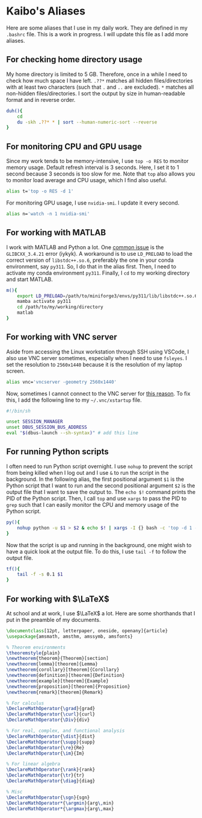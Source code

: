# Kaibo's Aliases
Here are some aliases that I use in my daily work. They are defined in my `.bashrc` file. This is a work in progress. I will update this file as I add more aliases.

## For checking home directory usage
My home directory is limited to 5 GB. Therefore, once in a while I need to check how much space I have left. `.??*` matches all hidden files/directories with at least two characters (such that `.` and `..` are excluded). `*` matches all non-hidden files/directories. I sort the output by size in human-readable format and in reverse order.

```bash
duh(){
    cd
    du -skh .??* * | sort --human-numeric-sort --reverse
}
```

## For monitoring CPU and GPU usage
Since my work tends to be memory-intensive, I use `top -o RES` to monitor memory usage. Default refresh interval is 3 seconds. Here, I set it to 1 second because 3 seconds is too slow for me. Note that `top` also allows you to monitor load average and CPU usage, which I find also useful.

```bash
alias t='top -o RES -d 1'
```

For monitoring GPU usage, I use `nvidia-smi`. I update it every second.

```bash
alias n='watch -n 1 nvidia-smi'
```

## For working with MATLAB
I work with MATLAB and Python a lot. One [common issue](https://www.mathworks.com/matlabcentral/answers/329796-issue-with-libstdc-so-6) is the `GLIBCXX_3.4.21` error (iykyk). A workaround is to use `LD_PRELOAD` to load the correct version of `libstdc++.so.6`, preferably the one in your conda environment, say `py311`. So, I do that in the alias first. Then, I need to activate my conda environment `py311`. Finally, I `cd` to my working directory and start MATLAB.

```bash
m(){
    export LD_PRELOAD=/path/to/miniforge3/envs/py311/lib/libstdc++.so.6
    mamba activate py311
    cd /path/to/my/working/directory
    matlab
}
```

## For working with VNC server
Aside from accessing the Linux workstation through SSH using VSCode, I also use VNC server sometimes, especially when I need to use `fsleyes`. I set the resolution to `2560x1440` because it is the resolution of my laptop screen. 

```bash
alias vnc='vncserver -geometry 2560x1440'
```

Now, sometimes I cannot connect to the VNC server for [this reason](https://unix.stackexchange.com/questions/469909/vncviewer-errorcould-not-connect-to-session-bus-failed-to-connect-to-socket-tm). To fix this, I add the following line to my `~/.vnc/xstartup` file. 
```bash
#!/bin/sh

unset SESSION_MANAGER
unset DBUS_SESSION_BUS_ADDRESS
eval "$(dbus-launch --sh-syntax)" # add this line
```

## For running Python scripts
I often need to run Python script overnight. I use `nohup` to prevent the script from being killed when I log out and I use `&` to run the script in the background. In the following alias, the first positional argument `$1` is the Python script that I want to run and the second positional argument `$2` is the output file that I want to save the output to. The `echo $!` command prints the PID of the Python script. Then, I call `top` and use `xargs` to pass the PID to `grep` such that I can easily monitor the CPU and memory usage of the Python script.

```bash
py(){
    nohup python -u $1 > $2 & echo $! | xargs -I {} bash -c 'top -d 1 -b | grep {}'
}
```

Now that the script is up and running in the background, one might wish to have a quick look at the output file. To do this, I use `tail -f` to follow the output file. 

```bash
tf(){
    tail -f -s 0.1 $1
}
```

## For working with $\LaTeX$

At school and at work, I use $\LaTeX$ a lot. Here are some shorthands that I put in the preamble of my documents.

```latex
\documentclass[12pt, letterpaper, oneside, openany]{article}
\usepackage{amsmath, amsthm, amssymb, amsfonts}

% Theorem environments
\theoremstyle{plain}
\newtheorem{theorem}{Theorem}[section]
\newtheorem{lemma}[theorem]{Lemma}
\newtheorem{corollary}[theorem]{Corollary}
\newtheorem{definition}[theorem]{Definition}
\newtheorem{example}[theorem]{Example}
\newtheorem{proposition}[theorem]{Proposition}
\newtheorem{remark}[theorem]{Remark}

% For calculus
\DeclareMathOperator{\grad}{grad}
\DeclareMathOperator{\curl}{curl}
\DeclareMathOperator{\Div}{div}

% For real, complex, and functional analysis
\DeclareMathOperator{\dist}{dist}
\DeclareMathOperator{\supp}{supp}
\DeclareMathOperator{\re}{Re}
\DeclareMathOperator{\im}{Im}

% For linear algebra
\DeclareMathOperator{\rank}{rank}
\DeclareMathOperator{\tr}{tr}
\DeclareMathOperator{\diag}{diag}

% Misc
\DeclareMathOperator{\sgn}{sgn}
\DeclareMathOperator*{\argmin}{arg\,min}
\DeclareMathOperator*{\argmax}{arg\,max}
```
